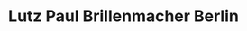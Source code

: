 ---
title: "Lutz Paul Brillenmacher Berlin"
url: /berlin/lutz-paul-brillenmacher-berlin/
shop: Optiker
---